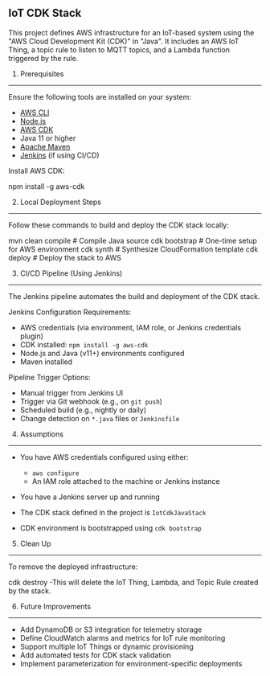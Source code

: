 
IoT CDK Stack
-------------

This project defines AWS infrastructure for an IoT-based system using the "AWS Cloud Development Kit (CDK)" in "Java". It includes an AWS IoT Thing, a topic rule to listen to MQTT topics, and a Lambda function triggered by the rule.

1. Prerequisites
----------------

Ensure the following tools are installed on your system:

* [AWS CLI](https://docs.aws.amazon.com/cli/latest/userguide/install-cliv2.html)
* [Node.js](https://nodejs.org/)
* [AWS CDK](https://docs.aws.amazon.com/cdk/v2/guide/getting_started.html)
* Java 11 or higher
* [Apache Maven](https://maven.apache.org/)
* [Jenkins](https://www.jenkins.io/) (if using CI/CD)

Install AWS CDK:

npm install -g aws-cdk


2. Local Deployment Steps
---------------------------

Follow these commands to build and deploy the CDK stack locally:

mvn clean compile          # Compile Java source
cdk bootstrap              # One-time setup for AWS environment
cdk synth                  # Synthesize CloudFormation template
cdk deploy                 # Deploy the stack to AWS


3. CI/CD Pipeline (Using Jenkins)
----------------------------------

The Jenkins pipeline automates the build and deployment of the CDK stack.

Jenkins Configuration Requirements:

* AWS credentials (via environment, IAM role, or Jenkins credentials plugin)
* CDK installed: `npm install -g aws-cdk`
* Node.js and Java (v11+) environments configured
* Maven installed

Pipeline Trigger Options:

* Manual trigger from Jenkins UI
* Trigger via Git webhook (e.g., on `git push`)
* Scheduled build (e.g., nightly or daily)
* Change detection on `*.java` files or `Jenkinsfile`

4. Assumptions
---------------

* You have AWS credentials configured using either:

  * `aws configure`
  * An IAM role attached to the machine or Jenkins instance
* You have a Jenkins server up and running
* The CDK stack defined in the project is `IotCdkJavaStack`
* CDK environment is bootstrapped using `cdk bootstrap`


5. Clean Up
-----------
To remove the deployed infrastructure:

cdk destroy
-This will delete the IoT Thing, Lambda, and Topic Rule created by the stack.

 6. Future Improvements
 ------------------------

* Add DynamoDB or S3 integration for telemetry storage
* Define CloudWatch alarms and metrics for IoT rule monitoring
* Support multiple IoT Things or dynamic provisioning
* Add automated tests for CDK stack validation
* Implement parameterization for environment-specific deployments


